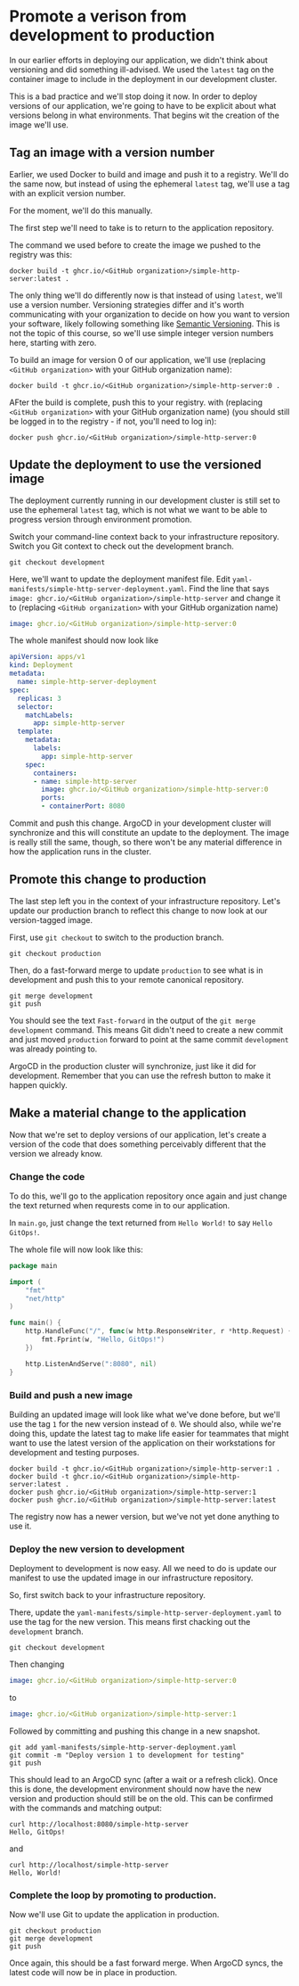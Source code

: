 # Promote a verison from development to production

In our earlier efforts in deploying our application, we didn't think about versioning and did something ill-advised. We used the `latest` tag on the container image to include in the deployment in our development cluster.

This is a bad practice and we'll stop doing it now. In order to deploy versions of our application, we're going to have to be explicit about what versions belong in what environments. That begins wit the creation of the image we'll use.

## Tag an image with a version number

Earlier, we used Docker to build and image and push it to a registry. We'll do the same now, but instead of using the ephemeral `latest` tag, we'll use a tag with an explicit version number.

For the moment, we'll do this manually.

The first step we'll need to take is to return to the application repository.

The command we used before to create the image we pushed to the registry was this:

```
docker build -t ghcr.io/<GitHub organization>/simple-http-server:latest .
```

The only thing we'll do differently now is that instead of using `latest`, we'll use a version number. Versioning strategies differ and it's worth communicating with your organization to decide on how you want to version your software, likely following something like [Semantic Versioning](https://semver.org/). This is not the topic of this course, so we'll use simple integer version numbers here, starting with zero.

To build an image for version 0 of our application, we'll use (replacing `<GitHub organization>` with your GitHub organization name):

```
docker build -t ghcr.io/<GitHub organization>/simple-http-server:0 .
```

AFter the build is complete, push this to your registry. with (replacing `<GitHub organization>` with your GitHub organization name) (you should still be logged in to the registry - if not, you'll need to log in):

```
docker push ghcr.io/<GitHub organization>/simple-http-server:0
```

## Update the deployment to use the versioned image

The deployment currently running in our development cluster is still set to use the ephemeral `latest` tag, which is not what we want to be able to progress version through environment promotion.

Switch your command-line context back to your infrastructure repository. Switch you Git context to check out the development branch.

```
git checkout development
```

Here, we'll want to update the deployment manifest file. Edit `yaml-manifests/simple-http-server-deployment.yaml`. Find the line that says `image: ghcr.io/<GitHub organization>/simple-http-server` and change it to (replacing `<GitHub organization>` with your GitHub organization name)

``` yaml
image: ghcr.io/<GitHub organization>/simple-http-server:0
```

The whole manifest should now look like

``` yaml
apiVersion: apps/v1
kind: Deployment
metadata:
  name: simple-http-server-deployment
spec:
  replicas: 3
  selector:
    matchLabels:
      app: simple-http-server
  template:
    metadata:
      labels:
        app: simple-http-server
    spec:
      containers:
      - name: simple-http-server
        image: ghcr.io/<GitHub organization>/simple-http-server:0
        ports:
        - containerPort: 8080
```

Commit and push this change. ArgoCD in your development cluster will synchronize and this will constitute an update to the deployment. The image is really still the same, though, so there won't be any material difference in how the application runs in the cluster.

## Promote this change to production

The last step left you in the context of your infrastructure repository. Let's update our production branch to reflect this change to now look at our version-tagged image.

First, use `git checkout` to switch to the production branch.

```
git checkout production
```

Then, do a fast-forward merge to update `production` to see what is in development and push this to your remote canonical repository.

```
git merge development
git push
```

You should see the text `Fast-forward` in the output of the `git merge development` command. This means Git didn't need to create a new commit and just moved `production` forward to point at the same commit `development` was already pointing to.

ArgoCD in the production cluster will synchronize, just like it did for development. Remember that you can use the refresh button to make it happen quickly.

## Make a material change to the application

Now that we're set to deploy versions of our application, let's create a version of the code that does something perceivably different that the version we already know.

### Change the code

To do this, we'll go to the application repository once again and just change the text returned when requrests come in to our application.

In `main.go`, just change the text returned from `Hello World!` to say `Hello GitOps!`.

The whole file will now look like this:

``` Go
package main

import (
    "fmt"
    "net/http"
)

func main() {
    http.HandleFunc("/", func(w http.ResponseWriter, r *http.Request) {
        fmt.Fprint(w, "Hello, GitOps!")
    })

    http.ListenAndServe(":8080", nil)
}

```

### Build and push a new image

Building an updated image will look like what we've done before, but we'll use the tag `1` for the new version instead of `0`. We should also, while we're doing this, update the latest tag to make life easier for teammates that might want to use the latest version of the application on their workstations for development and testing purposes.

```
docker build -t ghcr.io/<GitHub organization>/simple-http-server:1 .
docker build -t ghcr.io/<GitHub organization>/simple-http-server:latest .
docker push ghcr.io/<GitHub organization>/simple-http-server:1
docker push ghcr.io/<GitHub organization>/simple-http-server:latest
```

The registry now has a newer version, but we've not yet done anything to use it.

### Deploy the new version to development

Deployment to development is now easy. All we need to do is update our manifest to use the updated image in our infrastructure repository.

So, first switch back to your infrastructure repository.

There, update the `yaml-manifests/simple-http-server-deployment.yaml` to use the tag for the new version. This means first chacking out the `development` branch.

```
git checkout development
```

Then changing

``` yaml
image: ghcr.io/<GitHub organization>/simple-http-server:0
```

to

``` yaml
image: ghcr.io/<GitHub organization>/simple-http-server:1
```

Followed by committing and pushing this change in a new snapshot.

```
git add yaml-manifests/simple-http-server-deployment.yaml
git commit -m "Deploy version 1 to development for testing"
git push
```

This should lead to an ArgoCD sync (after a wait or a refresh click). Once this is done, the development environment should now have the new version and production should still be on the old. This can be confirmed with the commands and matching output:

```
curl http://localhost:8080/simple-http-server
Hello, GitOps!
```

and

```
curl http://localhost/simple-http-server
Hello, World!
```

### Complete the loop by promoting to production.

Now we'll use Git to update the application in production.

```
git checkout production
git merge development
git push
```

Once again, this should be a fast forward merge. When ArgoCD syncs, the latest code will now be in place in production.
